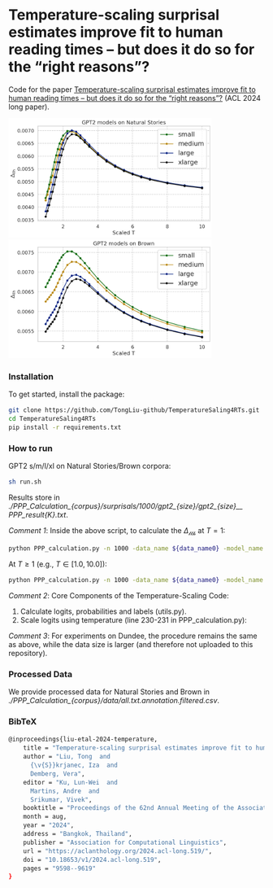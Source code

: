 # Temperature-scaling surprisal estimates improve fit to human reading times – but does it do so for the “right reasons”?

Code for the paper [Temperature-scaling surprisal estimates improve fit to human reading times – but does it do so for the “right reasons”?](https://arxiv.org/pdf/2311.09325) (ACL 2024 long paper).



[<img src="https://github.com/TongLiu-github/TemperatureSaling4RTs/blob/main/figures/optimal_T_gpt2_naturalstories.png" alt="viewer" width="400">](https://prismarinejs.github.io/prismarine-viewer/)
[<img src="https://github.com/TongLiu-github/TemperatureSaling4RTs/blob/main/figures/optimal_T_gpt2_brown.png" alt="viewer" width="400">](https://prismarinejs.github.io/prismarine-viewer/)

<h3> Installation </h3>
To get started, install the package:  

```bash
git clone https://github.com/TongLiu-github/TemperatureSaling4RTs.git
cd TemperatureSaling4RTs
pip install -r requirements.txt
```  

<h3> How to run </h3>

GPT2 s/m/l/xl on Natural Stories/Brown corpora:   

```bash
sh run.sh
```
Results store in *./PPP_Calculation_{corpus}/surprisals/1000/gpt2_{size}/gpt2_{size}__ PPP_result{K}.txt*.  

*Comment 1*: Inside the above script, to calculate the $\Delta_{\mathcal{llh}}$ at $T=1$: 
```bash
python PPP_calculation.py -n 1000 -data_name ${data_name0} -model_name ${model_name0} -cuda_num "0"  -K 10 -T_optimal 1.0
```
At $T\geq1$ (e.g., $T \in [1.0, 10.0]$):  
```bash
python PPP_calculation.py -n 1000 -data_name ${data_name0} -model_name ${model_name0} -cuda_num "0"  -K 0 
```     


*Comment 2*: Core Components of the Temperature-Scaling Code:  
1. Calculate logits, probabilities and labels (utils.py).
2. Scale logits using temperature (line 230-231 in PPP_calculation.py):  

*Comment 3*: For experiments on Dundee, the procedure remains the same as above, while the data size is larger (and therefore not uploaded to this repository). 

<h3> Processed Data </h3>  

We provide processed data for Natural Stories and Brown in *./PPP_Calculation_{corpus}/data/all.txt.annotation.filtered.csv*. 

<h3> BibTeX </h3>  

```bash
@inproceedings{liu-etal-2024-temperature,
    title = "Temperature-scaling surprisal estimates improve fit to human reading times {--} but does it do so for the {\textquotedblleft}right reasons{\textquotedblright}?",
    author = "Liu, Tong  and
      {\v{S}}krjanec, Iza  and
      Demberg, Vera",
    editor = "Ku, Lun-Wei  and
      Martins, Andre  and
      Srikumar, Vivek",
    booktitle = "Proceedings of the 62nd Annual Meeting of the Association for Computational Linguistics (Volume 1: Long Papers)",
    month = aug,
    year = "2024",
    address = "Bangkok, Thailand",
    publisher = "Association for Computational Linguistics",
    url = "https://aclanthology.org/2024.acl-long.519/",
    doi = "10.18653/v1/2024.acl-long.519",
    pages = "9598--9619"
}

```   

